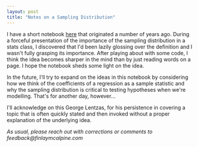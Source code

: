 ```yaml
---
layout: post
title: "Notes on a Sampling Distribution"
---
```


I have a short notebook [here](../docs/code/sampling_distribution.ipynb) that originated a number of years ago. During a forceful presentation of the importance of the sampling distribution in a stats class, I discovered that I'd been lazily glossing over the definition and I wasn't fully grasping its importance. After playing about with some code, I think the idea becomes sharper in the mind than by just reading words on a page. I hope the notebook sheds some light on the idea.

In the future, I'll try to expand on the ideas in this notebook by considering how we think of the coefficients of a regression as a sample statistic and why the sampling distribution is critical to testing hypotheses when we're modelling. That's for another day, however...

I'll acknowledge on this George Lentzas, for his persistence in covering a topic that is often quickly stated and then invoked without a proper explanation of the underlying idea.

_As usual, please reach out with corrections or comments to feedback@finlaymcalpine.com_